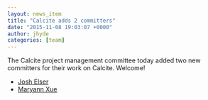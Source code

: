 ```yaml
---
layout: news_item
title: "Calcite adds 2 committers"
date: "2015-11-08 19:03:07 +0000"
author: jhyde
categories: [team]
---
```

<!--
{% comment %}
Licensed to the Apache Software Foundation (ASF) under one or more
contributor license agreements.  See the NOTICE file distributed with
this work for additional information regarding copyright ownership.
The ASF licenses this file to you under the Apache License, Version 2.0
(the "License"); you may not use this file except in compliance with
the License.  You may obtain a copy of the License at

http://www.apache.org/licenses/LICENSE-2.0

Unless required by applicable law or agreed to in writing, software
distributed under the License is distributed on an "AS IS" BASIS,
WITHOUT WARRANTIES OR CONDITIONS OF ANY KIND, either express or implied.
See the License for the specific language governing permissions and
limitations under the License.
{% endcomment %}
-->

The Calcite project management committee today added two new
committers for their work on Calcite. Welcome!

* [Josh Elser](http://mail-archives.apache.org/mod_mbox/incubator-calcite-dev/201511.mbox/%3CCAPSgeEQ4%2Bj8MNjYFaa%3D15QjJV%2BiVDwG6bAhW1muk8Gdo0UAYWg%40mail.gmail.com%3E)
* [Maryann Xue](http://mail-archives.apache.org/mod_mbox/incubator-calcite-dev/201511.mbox/%3CCAPSgeEQg7ACNWfPXiPY69PNPqA9ov%2BKGzzrNe7t7mMyOEV7hYQ%40mail.gmail.com%3E)
